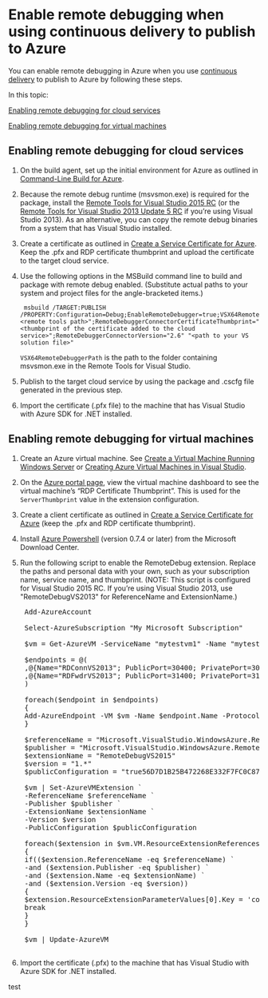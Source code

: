 <properties
	pageTitle="Enable remote debugging with continuous delivery"
	description="Learn how to enable remote debugging when using continuous delivery to deploy to Azure"
	services="cloud-services"
	documentationCenter=".net"
	authors="kempb"
	manager="douge"
	editor="tglee"/>

<tags
	ms.service="cloud-services"
	ms.workload="infrastructure-services"
	ms.tgt_pltfrm="vm-multiple"
	ms.devlang="dotnet"
	ms.topic="article"
	ms.date="06/09/2015"
	ms.author="kempb"/>
# Enable remote debugging when using continuous delivery to publish to Azure

You can enable remote debugging in Azure when you use [continuous delivery](cloud-services-dotnet-continuous-delivery.md) to publish to Azure by following these steps.

In this topic:

[Enabling remote debugging for cloud services](#cloudservice)

[Enabling remote debugging for virtual machines](#virtualmachine)

## <a name="cloudservice"></a>Enabling remote debugging for cloud services

1. On the build agent, set up the initial environment for Azure as outlined in [Command-Line Build for Azure](http://msdn.microsoft.com/library/hh535755.aspx).
2. Because the remote debug runtime (msvsmon.exe) is required for the package, install the [Remote Tools for Visual Studio 2015 RC](http://www.microsoft.com/download/details.aspx?id=46874) (or the [Remote Tools for Visual Studio 2013 Update 5 RC](https://www.microsoft.com/en-us/download/details.aspx?id=46870) if you’re using Visual Studio 2013). As an alternative, you can copy the remote debug binaries from a system that has Visual Studio installed.
3. Create a certificate as outlined in [Create a Service Certificate for Azure](http://msdn.microsoft.com/library/azure/gg432987.aspx). Keep the .pfx and RDP certificate thumbprint and upload the certificate to the target cloud service.
4. Use the following options in the MSBuild command line to build and package with remote debug enabled. (Substitute actual paths to your system and project files for the angle-bracketed items.)

		msbuild /TARGET:PUBLISH /PROPERTY:Configuration=Debug;EnableRemoteDebugger=true;VSX64RemoteDebuggerPath="<remote tools path>";RemoteDebuggerConnectorCertificateThumbprint="<thumbprint of the certificate added to the cloud service>";RemoteDebuggerConnectorVersion="2.6" "<path to your VS solution file>"

	`VSX64RemoteDebuggerPath` is the path to the folder containing msvsmon.exe in the Remote Tools for Visual Studio.

5. Publish to the target cloud service by using the package and .cscfg file generated in the previous step.
6. Import the certificate (.pfx file) to the machine that has Visual Studio with Azure SDK for .NET installed.

## <a name="virtualmachine"></a>Enabling remote debugging for virtual machines

1. Create an Azure virtual machine. See [Create a Virtual Machine Running Windows Server](../virtual-machines-windows-tutorial.md) or [Creating Azure Virtual Machines in Visual Studio](http://msdn.microsoft.com/library/azure/dn569263.aspx).
2. On the [Azure portal page](http://go.microsoft.com/fwlink/p/?LinkID=269851), view the virtual machine dashboard to see the virtual machine’s “RDP Certificate Thumbprint”. This is used for the `ServerThumbprint` value in the extension configuration.
3. Create a client certificate as outlined in [Create a Service Certificate for Azure](http://msdn.microsoft.com/library/azure/gg432987.aspx) (keep the .pfx and RDP certificate thumbprint).
4. Install [Azure Powershell](http://go.microsoft.com/?linkid=9811175&clcid=0x409) (version 0.7.4 or later) from the Microsoft Download Center.
5. Run the following script to enable the RemoteDebug extension. Replace the paths and personal data with your own, such as your subscription name, service name, and thumbprint. (NOTE: This script is configured for Visual Studio 2015 RC. If you’re using Visual Studio 2013, use "RemoteDebugVS2013" for ReferenceName and ExtensionName.)

	<pre>
    Add-AzureAccount

    Select-AzureSubscription "My Microsoft Subscription"

    $vm = Get-AzureVM -ServiceName "mytestvm1" -Name "mytestvm1"

    $endpoints = @(
    ,@{Name="RDConnVS2013"; PublicPort=30400; PrivatePort=30398}
    ,@{Name="RDFwdrVS2013"; PublicPort=31400; PrivatePort=31398}
    )

    foreach($endpoint in $endpoints)
    {
    Add-AzureEndpoint -VM $vm -Name $endpoint.Name -Protocol tcp -PublicPort $endpoint.PublicPort -LocalPort $endpoint.PrivatePort
    }

    $referenceName = "Microsoft.VisualStudio.WindowsAzure.RemoteDebug.RemoteDebugVS2015"
    $publisher = "Microsoft.VisualStudio.WindowsAzure.RemoteDebug"
    $extensionName = "RemoteDebugVS2015"
    $version = "1.*"
    $publicConfiguration = "<PublicConfig><Connector.Enabled>true</Connector.Enabled><ClientThumbprint>56D7D1B25B472268E332F7FC0C87286458BFB6B2</ClientThumbprint><ServerThumbprint>E7DCB00CB916C468CC3228261D6E4EE45C8ED3C6</ServerThumbprint><ConnectorPort>30398</ConnectorPort><ForwarderPort>31398</ForwarderPort></PublicConfig>"

    $vm | Set-AzureVMExtension `
    -ReferenceName $referenceName `
    -Publisher $publisher `
    -ExtensionName $extensionName `
    -Version $version `
    -PublicConfiguration $publicConfiguration

    foreach($extension in $vm.VM.ResourceExtensionReferences)
    {
    if(($extension.ReferenceName -eq $referenceName) `
    -and ($extension.Publisher -eq $publisher) `
    -and ($extension.Name -eq $extensionName) `
    -and ($extension.Version -eq $version))
    {
    $extension.ResourceExtensionParameterValues[0].Key = 'config.txt'
    break
    }
    }

    $vm | Update-AzureVM
	</pre>

6. Import the certificate (.pfx) to the machine that has Visual Studio with Azure SDK for .NET installed.
 
test
